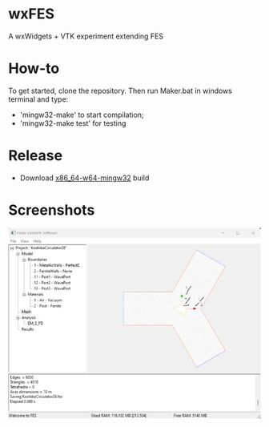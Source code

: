 # wxFES
A wxWidgets + VTK experiment extending FES

# How-to
To get started, clone the repository. Then run Maker.bat in windows terminal and type:
- 'mingw32-make' to start compilation; 
- 'mingw32-make test' for testing 

# Release
- Download [x86_64-w64-mingw32](https://github.com/ntilau/wxFES/raw/master/bin/wxfes.exe) build

# Screenshots
![Koshiba](doc/koshiba.jpg)

